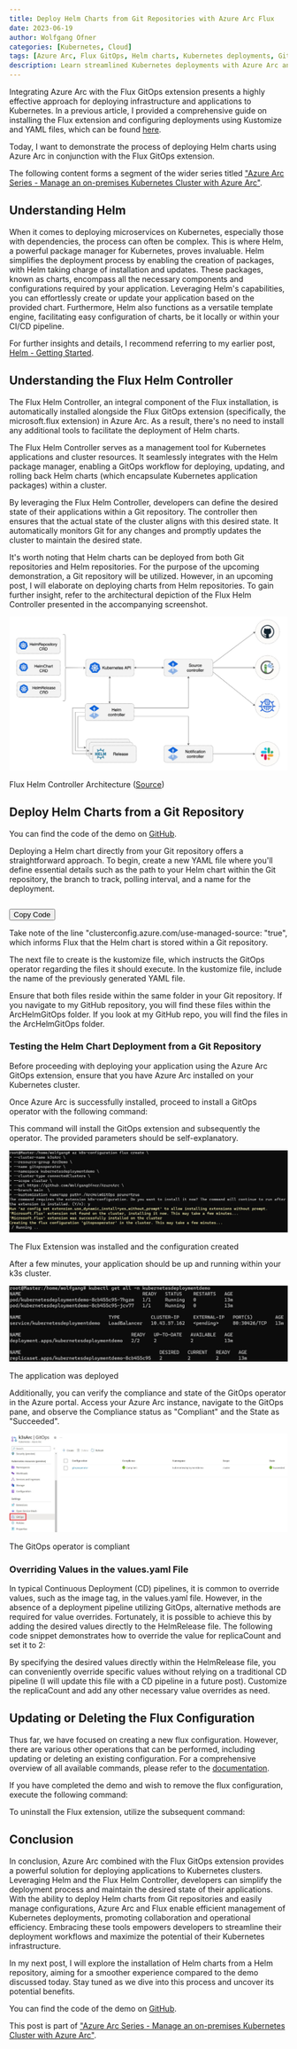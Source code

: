 ```yaml
---
title: Deploy Helm Charts from Git Repositories with Azure Arc Flux
date: 2023-06-19
author: Wolfgang Ofner
categories: [Kubernetes, Cloud]
tags: [Azure Arc, Flux GitOps, Helm charts, Kubernetes deployments, Git repositories, k3s]
description: Learn streamlined Kubernetes deployments with Azure Arc and Flux GitOps. Deploy Helm charts from Git repositories, simplifying app management and collaboration. Optimize efficiency with this comprehensive guide.
---
```

Integrating Azure Arc with the Flux GitOps extension presents a highly effective approach for deploying infrastructure and applications to Kubernetes. In a previous article, I provided a comprehensive guide on installing the Flux extension and configuring deployments using Kustomize and YAML files, which can be found [here](/securely-deploy-application-azure-arc-with-flux-gitops).

Today, I want to demonstrate the process of deploying Helm charts using Azure Arc in conjunction with the Flux GitOps extension.

The following content forms a segment of the wider series titled ["Azure Arc Series - Manage an on-premises Kubernetes Cluster with Azure Arc"](/manage-on-premises-kubernetes-with-azure-arc).

## Understanding Helm

When it comes to deploying microservices on Kubernetes, especially those with dependencies, the process can often be complex. This is where Helm, a powerful package manager for Kubernetes, proves invaluable. Helm simplifies the deployment process by enabling the creation of packages, with Helm taking charge of installation and updates. These packages, known as charts, encompass all the necessary components and configurations required by your application. Leveraging Helm's capabilities, you can effortlessly create or update your application based on the provided chart. Furthermore, Helm also functions as a versatile template engine, facilitating easy configuration of charts, be it locally or within your CI/CD pipeline.

For further insights and details, I recommend referring to my earlier post, [Helm - Getting Started](/helm-getting-started).

## Understanding the Flux Helm Controller

The Flux Helm Controller, an integral component of the Flux installation, is automatically installed alongside the Flux GitOps extension (specifically, the microsoft.flux extension) in Azure Arc. As a result, there's no need to install any additional tools to facilitate the deployment of Helm charts.

The Flux Helm Controller serves as a management tool for Kubernetes applications and cluster resources. It seamlessly integrates with the Helm package manager, enabling a GitOps workflow for deploying, updating, and rolling back Helm charts (which encapsulate Kubernetes application packages) within a cluster.

By leveraging the Flux Helm Controller, developers can define the desired state of their applications within a Git repository. The controller then ensures that the actual state of the cluster aligns with this desired state. It automatically monitors Git for any changes and promptly updates the cluster to maintain the desired state.

It's worth noting that Helm charts can be deployed from both Git repositories and Helm repositories. For the purpose of the upcoming demonstration, a Git repository will be utilized. However, in an upcoming post, I will elaborate on deploying charts from Helm repositories. To gain further insight, refer to the architectural depiction of the Flux Helm Controller presented in the accompanying screenshot.

<div class="col-12 col-sm-10 aligncenter">
  <a href="/assets/img/posts/2023/06/Flux-Helm-Controller-Architecture.jpg"><img loading="lazy" src="/assets/img/posts/2023/06/Flux-Helm-Controller-Architecture.jpg" alt="Flux Helm Controller Architecture" /></a>
  
  <p>
   Flux Helm Controller Architecture (<a href="https://fluxcd.io/flux/components/helm" target="_blank" rel="noopener noreferrer">Source</a>)
  </p>
</div>

## Deploy Helm Charts from a Git Repository

You can find the code of the demo on <a href="https://github.com/WolfgangOfner/AzureArc" target="_blank" rel="noopener noreferrer">GitHub</a>.

Deploying a Helm chart directly from your Git repository offers a straightforward approach. To begin, create a new YAML file where you'll define essential details such as the path to your Helm chart within the Git repository, the branch to track, polling interval, and a name for the deployment.
<div class="code-container">
  <pre><code class="copyable-code"><script src="https://gist.github.com/WolfgangOfner/c38f5fb56e201126b56ceae94ce9e069.js"></script></code></pre>
  <button class="copy-button" data-clipboard-target=".copyable-code">Copy Code</button>
</div>


Take note of the line "clusterconfig.azure.com/use-managed-source: "true", which informs Flux that the Helm chart is stored within a Git repository.

The next file to create is the kustomize file, which instructs the GitOps operator regarding the files it should execute. In the kustomize file, include the name of the previously generated YAML file.

<script src="https://gist.github.com/WolfgangOfner/7a20ec68184195f6d1d333a21a5cc8c9.js"></script>

Ensure that both files reside within the same folder in your Git repository. If you navigate to my GitHub repository, you will find these files within the ArcHelmGitOps folder. If you look at my GitHub repo, you will find the files in the ArcHelmGitOps folder.

### Testing the Helm Chart Deployment from a Git Repository

Before proceeding with deploying your application using the Azure Arc GitOps extension, ensure that you have Azure Arc installed on your Kubernetes cluster.

<script src="https://gist.github.com/WolfgangOfner/ae380c941cadbf525751baf148fef436.js"></script>

Once Azure Arc is successfully installed, proceed to install a GitOps operator with the following command:

<script src="https://gist.github.com/WolfgangOfner/1e4254cb3019dce0cb025b960708a6c2.js"></script>

This command will install the GitOps extension and subsequently the operator. The provided parameters should be self-explanatory.

<div class="col-12 col-sm-10 aligncenter">
  <a href="/assets/img/posts/2023/06/The-Flux-Extension-was-installed-and-the-configuration-created.jpg"><img loading="lazy" src="/assets/img/posts/2023/06/The-Flux-Extension-was-installed-and-the-configuration-created.jpg" alt="The Flux Extension was installed and the configuration created" /></a>
  
  <p>
   The Flux Extension was installed and the configuration created
  </p>
</div>

After a few minutes, your application should be up and running within your k3s cluster.

<div class="col-12 col-sm-10 aligncenter">
  <a href="/assets/img/posts/2023/06/The-application-was-deployed.jpg"><img loading="lazy" src="/assets/img/posts/2023/06/The-application-was-deployed.jpg" alt="The application was deployed" /></a>
  
  <p>
   The application was deployed
  </p>
</div>

Additionally, you can verify the compliance and state of the GitOps operator in the Azure portal. Access your Azure Arc instance, navigate to the GitOps pane, and observe the Compliance status as "Compliant" and the State as "Succeeded".

<div class="col-12 col-sm-10 aligncenter">
  <a href="/assets/img/posts/2023/06/The-GitOps-operator-is-compliant.jpg"><img loading="lazy" src="/assets/img/posts/2023/06/The-GitOps-operator-is-compliant.jpg" alt="The GitOps operator is compliant" /></a>
  
  <p>
   The GitOps operator is compliant
  </p>
</div>

### Overriding Values in the values.yaml File

In typical Continuous Deployment (CD) pipelines, it is common to override values, such as the image tag, in the values.yaml file. However, in the absence of a deployment pipeline utilizing GitOps, alternative methods are required for value overrides. Fortunately, it is possible to achieve this by adding the desired values directly to the HelmRelease file. The following code snippet demonstrates how to override the value for replicaCount and set it to 2:

<script src="https://gist.github.com/WolfgangOfner/d0f3eb51ea65ff223147abc956165315.js"></script>

By specifying the desired values directly within the HelmRelease file, you can conveniently override specific values without relying on a traditional CD pipeline (I will update this file with a CD pipeline in a future post). Customize the replicaCount and add any other necessary value overrides as need.

## Updating or Deleting the Flux Configuration

Thus far, we have focused on creating a new flux configuration. However, there are various other operations that can be performed, including updating or deleting an existing configuration. For a comprehensive overview of all available commands, please refer to the <a href="https://learn.microsoft.com/en-us/cli/azure/k8s-configuration/flux?view=azure-cli-latest" target="_blank" rel="noopener noreferrer">documentation</a>.

If you have completed the demo and wish to remove the flux configuration, execute the following command:

<script src="https://gist.github.com/WolfgangOfner/1c624b1e026e698ab991f1d52c25f9fb.js"></script>

To uninstall the Flux extension, utilize the subsequent command:

<script src="https://gist.github.com/WolfgangOfner/d18908706100e400b603241e3587f490.js"></script>

## Conclusion

In conclusion, Azure Arc combined with the Flux GitOps extension provides a powerful solution for deploying applications to Kubernetes clusters. Leveraging Helm and the Flux Helm Controller, developers can simplify the deployment process and maintain the desired state of their applications. With the ability to deploy Helm charts from Git repositories and easily manage configurations, Azure Arc and Flux enable efficient management of Kubernetes deployments, promoting collaboration and operational efficiency. Embracing these tools empowers developers to streamline their deployment workflows and maximize the potential of their Kubernetes infrastructure. 

In my next post, I will explore the installation of Helm charts from a Helm repository, aiming for a smoother experience compared to the demo discussed today. Stay tuned as we dive into this process and uncover its potential benefits.

You can find the code of the demo on <a href="https://github.com/WolfgangOfner/AzureArc" target="_blank" rel="noopener noreferrer">GitHub</a>.

This post is part of ["Azure Arc Series - Manage an on-premises Kubernetes Cluster with Azure Arc"](/manage-on-premises-kubernetes-with-azure-arc).